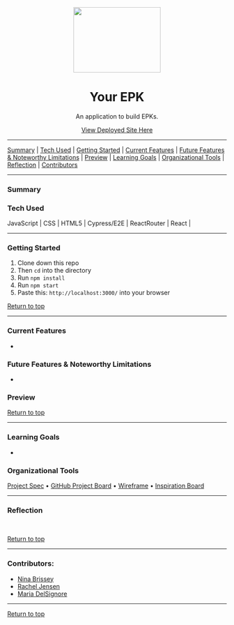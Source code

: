<div align="center"><img src="https://user-images.githubusercontent.com/76507607/139102243-34da7cea-0986-4126-bd89-7d5e018272cf.png" height="150px" width="200px"/><h1>Your EPK</h1>
<p>An application to build EPKs.</p>
<a href="https://your-epk.herokuapp.com/">View Deployed Site Here</a>
</div>



---

[Summary](#summary) |
[Tech Used](#tech-used) |
[Getting Started](#getting-started) |
[Current Features](#current-features) |
[Future Features & Noteworthy Limitations](#future-features-&-noteworthy-limitations) |
[Preview](#preview) |
[Learning Goals](#learning-goals) |
[Organizational Tools](#organizational-tools) |
[Reflection](#reflection) |
[Contributors](#contributors) 
 
---

### Summary



 
### Tech Used
JavaScript | CSS | HTML5 | Cypress/E2E | ReactRouter | React | 

---
### Getting Started
1. Clone down this repo 
2. Then ```cd``` into the directory
3. Run ```npm install```
4. Run ```npm start```
5. Paste this: ```http://localhost:3000/``` into your browser


[Return to top](#top)

---
### Current Features
- 


### Future Features & Noteworthy Limitations
- 


### Preview




[Return to top](#top)

---
### Learning Goals
- 


### Organizational Tools
[Project Spec]() •
[GitHub Project Board]() •
[Wireframe]() •
[Inspiration Board]()

---
### Reflection

<br>


[Return to top](#top)

---
### Contributors:
- [Nina Brissey](https://github.com/ninabrissey) <br>
- [Rachel Jensen](https://github.com/rachelJensen) <br>
- [Maria DelSignore](https://github.com/madhaus4) <br>




---
[Return to top](#top)



